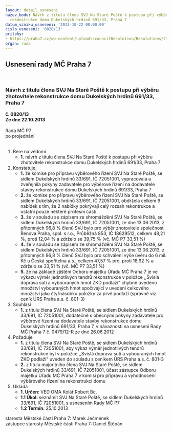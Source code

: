 ```yaml
---
layout: detail_usneseni
nazev_bodu: Návrh z titulu člena SVJ Na Staré Poště k postupu při výběru zhotovitele
  rekonstrukce domu Dukelských hrdinů 691/33, Praha 7
datum_vzniku_usneseni: '2013-10-22 00:00:00'
cislo_usneseni: '0820/13'
prilohy:
- https://praha7.cz/wp-content/uploads/councilResolution/Resolutions/23561/56-13-priloha_1_0479r12.doc
organ: rada
---
```

<div id="ucUsn_pList" class="usn">
	<span><h2>Usnesení rady MČ Praha 7 </h2>
<br></span><div class="standBody">
<span><h3>Návrh z titulu člena SVJ Na Staré Poště k postupu při výběru zhotovitele rekonstrukce domu Dukelských hrdinů 691/33, Praha 7</h3></span><div class="center">
		<strong>č. 0820/13</strong><br>
	</div>
<div class="center">
		<strong>Ze dne 22.10.2013</strong><br><br>
	</div>Rada MČ P7<br> po projednání<br><br><ol>
<li>Bere na vědomí<ul><li>
<strong>1.</strong> návrh z titulu člena SVJ Na Staré Poště k postupu při výběru zhotovitele rekonstrukce domu Dukelských hrdinů 691/33, Praha 7</li></ul>
</li>
<li>Konstatuje,<ul>
<li>
<strong>1.</strong> že komise pro přípravu výběrového řízení SVJ Na Staré Poště, se sídlem Dukelských hrdinů 33/691, IČ 72051001, vypracovala a zveřejnila pokyny zadavatele pro výběrové řízení na dodavatele stavby rekonstrukce domu Dukelských hrdinů 691/33, Praha 7</li>
<li>
<strong>2.</strong> že komise pro přípravu výběrového řízení SVJ Na Staré Poště, se sídlem Dukelských hrdinů 33/691, IČ 72051001, obdržela celkem 9 nabídek s tím, že 2 nabídky pokrývají celý rozsah rekontrukce a ostatní pouze některé profesní části</li>
<li>
<strong>3.</strong> že v souladu se zápisem ze shromáždění SVJ Na Staré Poště, se sídlem Dukelských hrdinů 33/691, IČ 72051001, ze dne 13.06.2013, z přítomných 96,8 % členů SVJ bylo pro výběr zhotovitele společnost Renova Praha, spol. s r.o., Průběžná 853, IČ 18629512, celkem 48,21 %, proti 12,04 % a zdrželo se 39,75 % (vč. MČ P7 33,51 %)</li>
<li>
<strong>4.</strong> že v souladu se zápisem ze shromáždění SVJ Na Staré Poště, se sídlem Dukelských hrdinů 33/691, IČ 72051001, ze dne 13.06.2013, z přítomných 96,8 % členů SVJ bylo pro schválení výše úvěru do 6 mil. Kč u Česká spořitelna a.s., celkem 47,57 % pro, proti 18,92 % a zdrželo se 33,51 % (vč. MČ P7 33,51 %)</li>
<li>
<strong>5.</strong> že na základě zjištění Odboru majetku Úřadu MČ Praha 7 je ve výkazu výměr jednotlivých tendrů rekonstrukce v položce ,,Svislá doprava suti a vybouraných hmot ZKD podlaží" chybně uvedeno množství vybouraných hmot spočívající v uvedení celkového množství jako čtyřnásobku položky za prvé podlaží (správně viz. ceník ÚRS Praha a.s. č. 801-3)</li>
</ul>
</li>
<li>Souhlasí<ul><li>
<strong>1.</strong> z titulu člena SVJ Na Staré Poště, se sídlem Dukelských hrdinů 33/691, IČ 72051001, dodatečně s obecnými pokyny zadavatele pro výběrové řízení na dodavatele stavby rekonstrukce domu Dukelských hrdinů 691/33, Praha 7, v návaznosti na usnesení Rady MČ Praha 7 č. 0479/12-R ze dne 26.06.2012</li></ul>
</li>
<li>Požaduje<ul>
<li>
<strong>1.</strong> z titulu člena SVJ Na Staré Poště, se sídlem Dukelských hrdinů 33/691, IČ 72051001, aby výkaz výměr jednotlivých tendrů rekonstrukce byl v položce ,,Svislá doprava suti a vybouraných hmot ZKD podlaží" uveden do souladu s ceníkem ÚRS Praha a.s. č. 801-3</li>
<li>
<strong>2.</strong> z titulu majoritního člena SVJ Na Staré Poště, se sídlem Dukelských hrdinů 33/691, IČ 72051001, účast zástupce Odboru majetku Úřadu MČ Praha 7 v komisi pro přípravu a vyhodnocení výběrového řízení na rekonstrukci domu</li>
</ul>
</li>
<li>Ukládá<ul>
<li>
<strong>1. Určen: </strong>VED OMA Kolář Robert Bc.</li>
<li>
<strong>1.1 Úkol: </strong>seznámit SVJ Na Staré Poště, se sídlem Dukelských hrdinů 33/691, IČ 72051001, s usnesením Rady MČ P7</li>
<li>
<strong>1.2 Termín: </strong>25.10.2013</li>
</ul>
</li>
</ol>starosta Městské části Praha 7: Marek Ječmének<br>zástupce starosty Městské části Praha 7: Daniel Štěpán 
</div>
</div>